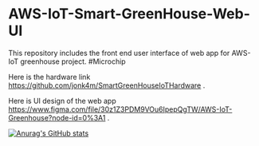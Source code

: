 # AWS-IoT-Smart-GreenHouse-Web-UI
This repository includes the front end user interface of web app for AWS-IoT greenhouse project. #Microchip

Here is the hardware link https://github.com/jonk4m/SmartGreenHouseIoTHardware .

Here is UI design of the web app https://www.figma.com/file/30z1Z3PDM9VOu6IpepQgTW/AWS-IoT-Greenhouse?node-id=0%3A1 .

[![Anurag's GitHub stats](https://github-readme-stats.vercel.app/api?username=anuraghazra)](https://github.com/anuraghazra/github-readme-stats)